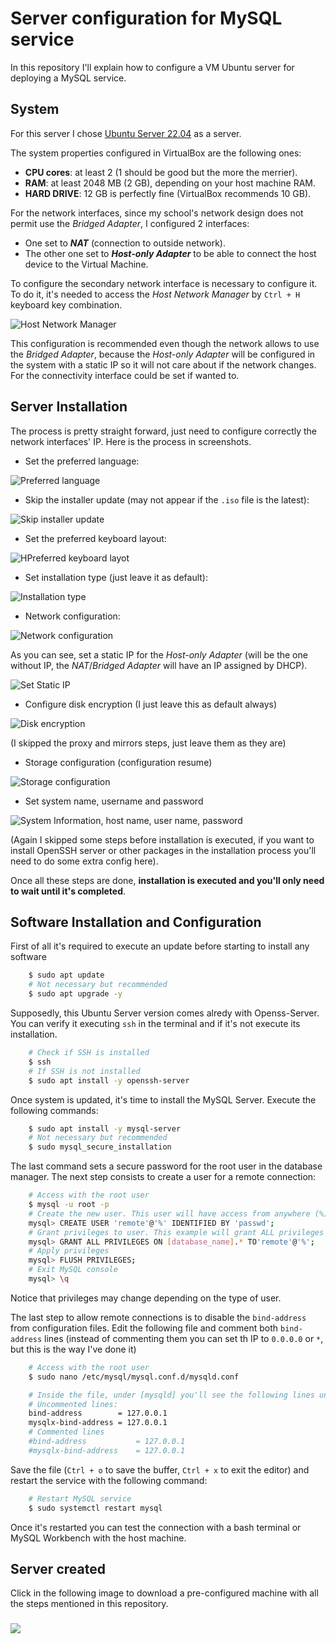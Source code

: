 # Server configuration for MySQL service

In this repository I'll explain how to configure a VM Ubuntu server for deploying a MySQL service.

## System

For this server I chose [Ubuntu Server 22.04](https://ubuntu.com/download/server "Ubuntu Server 22.04 Jammy Jellyfish download page") as a server.

The system properties configured in VirtualBox are the following ones:

-  **CPU cores**: at least 2 (1 should be good but the more the merrier).
-  **RAM**: at least 2048 MB (2 GB), depending on your host machine RAM.
-  **HARD DRIVE**: 12 GB is perfectly fine (VirtualBox recommends 10 GB).

For the network interfaces, since my school's network design does not permit use the _Bridged Adapter_, I configured 2 interfaces:

-  One set to **_NAT_** (connection to outside network).
-  The other one set to **_Host-only Adapter_** to be able to connect the host device to the Virtual Machine.

To configure the secondary network interface is necessary to configure it. To do it, it's needed to access the _Host Network Manager_ by `Ctrl + H` keyboard key combination.

![Host Network Manager](Images/VB-HostNetworkManager.png)

This configuration is recommended even though the network allows to use the _Bridged Adapter_, because the _Host-only Adapter_ will be configured in the system with a static IP so it will not care about if the network changes. For the connectivity interface could be set if wanted to.

## Server Installation

The process is pretty straight forward, just need to configure correctly the network interfaces' IP. Here is the process in screenshots.

-  Set the preferred language:

![Preferred language](Images/Installation%200.png)

-  Skip the installer update (may not appear if the `.iso` file is the latest):

![Skip installer update](Images/Installation%201.png)

-  Set the preferred keyboard layout:

![HPreferred keyboard layot](Images/Installation%202.png)

-  Set installation type (just leave it as default):

![Installation type](Images/Installation%203.png)

-  Network configuration:

![Network configuration](Images/Installation%204.png)

As you can see, set a static IP for the _Host-only Adapter_ (will be the one without IP, the _NAT_/_Bridged Adapter_ will have an IP assigned by DHCP).

![Set Static IP](Images/Installation%205.png)

-  Configure disk encryption (I just leave this as default always)

![Disk encryption](Images/Installation%206%20skip%20proxy%20and%20mirror.png)

(I skipped the proxy and mirrors steps, just leave them as they are)

-  Storage configuration (configuration resume)

![Storage configuration](Images/Installation%207.png)

-  Set system name, username and password

![System Information, host name, user name, password](Images/Installation%208%20skip%20pro%20ssh%20and%20packages.png)

(Again I skipped some steps before installation is executed, if you want to install OpenSSH server or other packages in the installation process you'll need to do some extra config here).

Once all these steps are done, **installation is executed and you'll only need to wait until it's completed**.

## Software Installation and Configuration

First of all it's required to execute an update before starting to install any software

```bash
	$ sudo apt update
	# Not necessary but recommended
	$ sudo apt upgrade -y
```

Supposedly, this Ubuntu Server version comes alredy with Openss-Server. You can verify it executing `ssh` in the terminal and if it's not execute its installation.

```bash
	# Check if SSH is installed
	$ ssh
	# If SSH is not installed
	$ sudo apt install -y openssh-server
```

Once system is updated, it's time to install the MySQL Server. Execute the following commands:

```bash
	$ sudo apt install -y mysql-server
	# Not necessary but recommended
	$ sudo mysql_secure_installation
```

The last command sets a secure password for the root user in the database manager. The next step consists to create a user for a remote connection:

```bash
	# Access with the root user
	$ mysql -u root -p
	# Create the new user. This user will have access from anywhere (%)
	mysql> CREATE USER 'remote'@'%' IDENTIFIED BY 'passwd';
	# Grant privileges to user. This example will grant ALL privileges on a specific database
	mysql> GRANT ALL PRIVILEGES ON [database_name].* TO'remote'@'%';
	# Apply privileges
	mysql> FLUSH PRIVILEGES;
	# Exit MySQL console
	mysql> \q
```

Notice that privileges may change depending on the type of user.

The last step to allow remote connections is to disable the `bind-address` from configuration files. Edit the following file and comment both `bind-address` lines (instead of commenting them you can set th IP to `0.0.0.0` or `*`, but this is the way I've done it)

```bash
	# Access with the root user
	$ sudo nano /etc/mysql/mysql.conf.d/mysqld.conf

	# Inside the file, under [mysqld] you'll see the following lines uncommented, so comment them with '#'
	# Uncommented lines:
	bind-address        = 127.0.0.1
	mysqlx-bind-address	= 127.0.0.1
	# Commented lines
	#bind-address			= 127.0.0.1
	#mysqlx-bind-address	= 127.0.0.1
```

Save the file (`Ctrl + o` to save the buffer, `Ctrl + x` to exit the editor) and restart the service with the following command:

```bash
	# Restart MySQL service
	$ sudo systemctl restart mysql
```

Once it's restarted you can test the connection with a bash terminal or MySQL Workbench with the host machine.

## Server created

Click in the following image to download a pre-configured machine with all the steps mentioned in this repository.

<h3><a href="https://drive.google.com/drive/folders/1IN-KcWHaR5TRlqhcHpo3ZPFvwZqisYrZ?usp=sharing" target="_blank"><img src="https://upload.wikimedia.org/wikipedia/commons/6/6a/Google_Drive_text_logo_grey.png" style="display: block;
												 margin-left: auto;
												 margin-right: auto;"/></a></h3>
